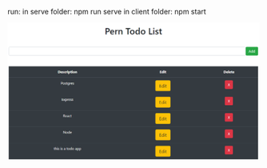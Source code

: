 run:
in serve folder: npm run serve
in client folder: npm start

![Image text](https://github.com/fedeshirolamy/PERN-todo-app/blob/main/img.png?raw=true)



